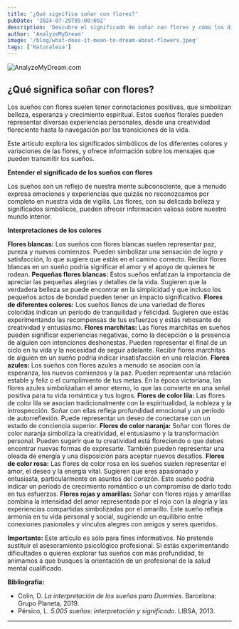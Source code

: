 ```yaml
---
title: '¿Qué significa soñar con flores?'
pubDate: '2024-07-29T05:00:00Z'
description: 'Descubre el significado de soñar con flores y cómo los diferentes tipos de flores pueden reflejar aspectos importantes de tu vida y emociones.'
author: 'AnalyzeMyDream'
image: '/blog/what-does-it-mean-to-dream-about-flowers.jpeg'
tags: ['Naturaleza']
---
```


![AnalyzeMyDream.com](/blog/what-does-it-mean-to-dream-about-flowers.jpeg)

## ¿Qué significa soñar con flores?

Los sueños con flores suelen tener connotaciones positivas, que simbolizan belleza, esperanza y crecimiento espiritual. Estos sueños florales pueden representar diversas experiencias personales, desde una creatividad floreciente hasta la navegación por las transiciones de la vida.

Este artículo explora los significados simbólicos de los diferentes colores y variaciones de las flores, y ofrece información sobre los mensajes que pueden transmitir los sueños.

**Entender el significado de los sueños con flores**

Los sueños son un reflejo de nuestra mente subconsciente, que a menudo expresa emociones y experiencias que quizás no reconozcamos por completo en nuestra vida de vigilia. Las flores, con su delicada belleza y significados simbólicos, pueden ofrecer información valiosa sobre nuestro mundo interior.

**Interpretaciones de los colores**

**Flores blancas:** Los sueños con flores blancas suelen representar paz, pureza y nuevos comienzos. Pueden simbolizar una sensación de logro y satisfacción, lo que sugiere que estás en el camino correcto. Recibir flores blancas en un sueño podría significar el amor y el apoyo de quienes te rodean.
**Pequeñas flores blancas:** Estos sueños enfatizan la importancia de apreciar las pequeñas alegrías y detalles de la vida. Sugieren que la verdadera belleza se puede encontrar en la simplicidad y que incluso los pequeños actos de bondad pueden tener un impacto significativo.
**Flores de diferentes colores:** Los sueños llenos de una variedad de flores coloridas indican un período de tranquilidad y felicidad. Sugieren que estás experimentando las recompensas de tus esfuerzos y estás rebosante de creatividad y entusiasmo. 
**Flores marchitas:** Las flores marchitas en sueños pueden significar experiencias negativas, como la decepción o la presencia de alguien con intenciones deshonestas. Pueden representar el final de un ciclo en tu vida y la necesidad de seguir adelante. Recibir flores marchitas de alguien en un sueño podría indicar insatisfacción en una relación.
**Flores azules:** Los sueños con flores azules a menudo se asocian con la esperanza, los nuevos comienzos y la paz. Pueden representar una relación estable y feliz o el cumplimiento de tus metas. En la época victoriana, las flores azules simbolizaban el amor eterno, lo que las convierte en una señal positiva para tu vida romántica y tus logros. **Flores de color lila:** Las flores de color lila se asocian tradicionalmente con la espiritualidad, la nobleza y la introspección. Soñar con ellas refleja profundidad emocional y un período de autorreflexión. Puede representar un deseo de conectarse con un estado de conciencia superior.
**Flores de color naranja:** Soñar con flores de color naranja simboliza la creatividad, el entusiasmo y la transformación personal. Pueden sugerir que tu creatividad está floreciendo o que debes encontrar nuevas formas de expresarte. También pueden representar una oleada de energía y una disposición para aceptar nuevos desafíos.
**Flores de color rosa:** Las flores de color rosa en los sueños suelen representar el amor, el deseo y la energía vital. Sugieren que eres apasionado y entusiasta, particularmente en asuntos del corazón. Este sueño podría indicar un período de crecimiento romántico o un compromiso de darlo todo en tus esfuerzos. 
**Flores rojas y amarillas:** Soñar con flores rojas y amarillas combina la intensidad del amor representada por el rojo con la alegría y las experiencias compartidas simbolizadas por el amarillo. Este sueño refleja armonía en tu vida personal y social, sugiriendo un equilibrio entre conexiones pasionales y vínculos alegres con amigos y seres queridos.

**Importante:** Este artículo es sólo para fines informativos. No pretende sustituir el asesoramiento psicológico profesional. Si estás experimentando dificultades o quieres explorar tus sueños con más profundidad, te animamos a que busques la orientación de un profesional de la salud mental cualificado.

**Bibliografía:**

* Colin, D. *La interpretación de los sueños para Dummies*. Barcelona: Grupo Planeta, 2019. 
* Pérsico, L. *5.005 sueños: interpretación y significado*. LIBSA, 2013.

---